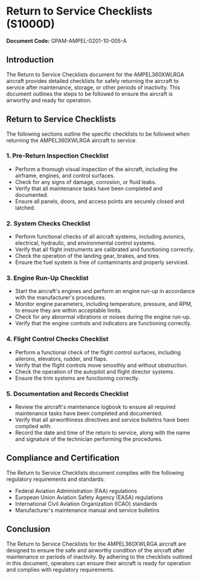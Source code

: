 # Return to Service Checklists (S1000D)

**Document Code:** GPAM-AMPEL-0201-10-005-A

## Introduction

The Return to Service Checklists document for the AMPEL360XWLRGA aircraft provides detailed checklists for safely returning the aircraft to service after maintenance, storage, or other periods of inactivity. This document outlines the steps to be followed to ensure the aircraft is airworthy and ready for operation.

## Return to Service Checklists

The following sections outline the specific checklists to be followed when returning the AMPEL360XWLRGA aircraft to service.

### 1. Pre-Return Inspection Checklist

- Perform a thorough visual inspection of the aircraft, including the airframe, engines, and control surfaces.
- Check for any signs of damage, corrosion, or fluid leaks.
- Verify that all maintenance tasks have been completed and documented.
- Ensure all panels, doors, and access points are securely closed and latched.

### 2. System Checks Checklist

- Perform functional checks of all aircraft systems, including avionics, electrical, hydraulic, and environmental control systems.
- Verify that all flight instruments are calibrated and functioning correctly.
- Check the operation of the landing gear, brakes, and tires.
- Ensure the fuel system is free of contaminants and properly serviced.

### 3. Engine Run-Up Checklist

- Start the aircraft's engines and perform an engine run-up in accordance with the manufacturer's procedures.
- Monitor engine parameters, including temperature, pressure, and RPM, to ensure they are within acceptable limits.
- Check for any abnormal vibrations or noises during the engine run-up.
- Verify that the engine controls and indicators are functioning correctly.

### 4. Flight Control Checks Checklist

- Perform a functional check of the flight control surfaces, including ailerons, elevators, rudder, and flaps.
- Verify that the flight controls move smoothly and without obstruction.
- Check the operation of the autopilot and flight director systems.
- Ensure the trim systems are functioning correctly.

### 5. Documentation and Records Checklist

- Review the aircraft's maintenance logbook to ensure all required maintenance tasks have been completed and documented.
- Verify that all airworthiness directives and service bulletins have been complied with.
- Record the date and time of the return to service, along with the name and signature of the technician performing the procedures.

## Compliance and Certification

The Return to Service Checklists document complies with the following regulatory requirements and standards:

- Federal Aviation Administration (FAA) regulations
- European Union Aviation Safety Agency (EASA) regulations
- International Civil Aviation Organization (ICAO) standards
- Manufacturer's maintenance manual and service bulletins

## Conclusion

The Return to Service Checklists for the AMPEL360XWLRGA aircraft are designed to ensure the safe and airworthy condition of the aircraft after maintenance or periods of inactivity. By adhering to the checklists outlined in this document, operators can ensure their aircraft is ready for operation and complies with regulatory requirements.

